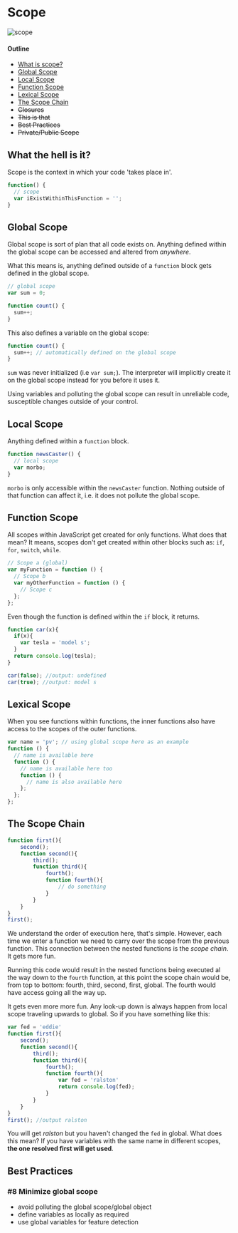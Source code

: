 # Scope
![scope](http://imgs.xkcd.com/comics/laser_scope.jpg)

#### Outline
- [What is scope?](#what-the-hell-is-it?)
- [Global Scope](#global-scope)
- [Local Scope](#local-scope)
- [Function Scope](#function-scope)
- [Lexical Scope](#lexical-scope)
- [The Scope Chain](#the-scope-chain)
- ~~Closures~~
- ~~This is that~~
- ~~Best Practices~~
- ~~Private/Public Scope~~

## What the hell is it?
Scope is the context in which your code 'takes place in'.

```javascript
function() {
  // scope
  var iExistWithinThisFunction = '';
}
```

## Global Scope
Global scope is sort of plan that all code exists on. Anything defined within the global scope can be accessed and altered from _anywhere_.

What this means is, anything defined outside of a `function` block gets defined in the global scope.

```javascript
// global scope
var sum = 0;

function count() {
  sum++;
}
```

This also defines a variable on the global scope:

```javascript
function count() {
  sum++; // automatically defined on the global scope
}
```

`sum` was never initialized (i.e `var sum;`). The interpreter will implicitly create it on the global scope instead for you before it uses it.

Using variables and polluting the global scope can result in unreliable code, susceptible changes outside of your control.

## Local Scope
Anything defined within a `function` block.

```javascript
function newsCaster() {
  // local scope
  var morbo;
}
```

`morbo` is only accessible within the `newsCaster` function. Nothing outside of that function can affect it, i.e. it does not pollute the global scope.

## Function Scope
All scopes within JavaScript get created for only functions. What does that mean? It means, scopes don't get created within other blocks such as: `if`, `for`, `switch`, `while`.  

 ```javascript
 // Scope a (global)
 var myFunction = function () {
   // Scope b
   var myOtherFunction = function () {
     // Scope c
   };
 };
```

Even though the function is defined within the `if` block, it returns.

```javascript
function car(x){
  if(x){
    var tesla = 'model s';
  }
  return console.log(tesla);
}

car(false); //output: undefined
car(true); //output: model s
```

## Lexical Scope
When you see functions within functions, the inner functions also have access to the scopes of the outer functions.

```javascript
var name = 'pv'; // using global scope here as an example
function () {
  // name is available here
  function () {
    // name is available here too
    function () {
      // name is also available here
    };
  };
};
```

## The Scope Chain

```javascript
function first(){
    second();
    function second(){
        third();
        function third(){
            fourth();
            function fourth(){
                // do something
            }
        }
    }
}
first();
```

We understand the order of execution here, that's simple. However, each time we enter a function we need to carry over the scope from the previous function. This connection between the nested functions is the _scope chain_. It gets more fun.

Running this code would result in the nested functions being executed al the way down to the `fourth` function, at this point the scope chain would be, from top to bottom: fourth, third, second, first, global. The fourth would have access going all the way up.

It gets even more more fun. Any look-up down is always happen from local scope traveling upwards to global. So if you have something like this:

```javascript
var fed = 'eddie'
function first(){
    second();
    function second(){
        third();
        function third(){
            fourth();
            function fourth(){
                var fed = 'ralston'
                return console.log(fed);
            }
        }
    }
}
first(); //output ralston
```
You will get _ralston_ but you haven't changed the `fed` in global. What does this mean? If you have variables with the same name in different scopes, **the one resolved first will get used**.


## Best Practices

### \#8 Minimize global scope
- avoid polluting the global scope/global object
- define variables as locally as required
- use global variables for feature detection
